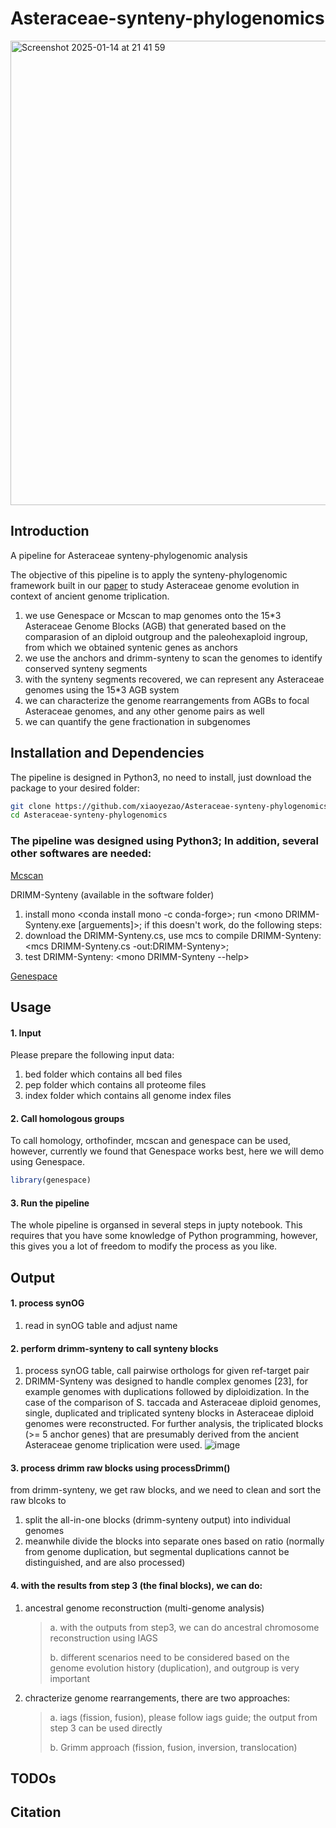 # Asteraceae-synteny-phylogenomics
<img width="743" alt="Screenshot 2025-01-14 at 21 41 59" src="https://github.com/user-attachments/assets/b35bc922-0a56-41d3-b7f3-d93d1c773560" />

## Introduction
A pipeline for Asteraceae synteny-phylogenomic analysis
>
The objective of this pipeline is to apply the synteny-phylogenomic framework built in our [paper](https://www.biorxiv.org/content/10.1101/2025.01.08.631874v1) to study Asteraceae genome evolution in context of ancient genome triplication.
>
1. we use Genespace or Mcscan to map genomes onto the 15*3 Asteraceae Genome Blocks (AGB) that generated based on the comparasion of an diploid outgroup and the paleohexaploid ingroup, from which we obtained syntenic genes as anchors
2. we use the anchors and drimm-synteny to scan the genomes to identify conserved synteny segments
3. with the synteny segments recovered, we can represent any Asteraceae genomes using the 15*3 AGB system
4. we can characterize the genome rearrangements from AGBs to focal Asteraceae genomes, and any other genome pairs as well
5. we can quantify the gene fractionation in subgenomes 

## Installation and Dependencies
The pipeline is designed in Python3, no need to install, just download the package to your desired folder:
```sh
git clone https://github.com/xiaoyezao/Asteraceae-synteny-phylogenomics
cd Asteraceae-synteny-phylogenomics
```
### The pipeline was designed using Python3; In addition, several other softwares are needed:
[Mcscan](https://github.com/tanghaibao/jcvi/wiki/Mcscan-(python-version))
>
DRIMM-Synteny (available in the software folder)
1) install mono <conda install mono -c conda-forge>; run <mono DRIMM-Synteny.exe [arguements]>; if this doesn't work, do the following steps:
3) download the DRIMM-Synteny.cs, use mcs to compile DRIMM-Synteny: <mcs DRIMM-Synteny.cs -out:DRIMM-Synteny>;
4) test DRIMM-Synteny: <mono DRIMM-Synteny --help>
>
[Genespace](https://github.com/jtlovell/GENESPACE)

## Usage
#### 1. Input
Please prepare the following input data:
1) bed folder which contains all bed files
2) pep folder which contains all proteome files
3) index folder which contains all genome index files
#### 2. Call homologous groups
To call homology, orthofinder, mcscan and genespace can be used, however, currently we found that Genespace works best, here we will demo using Genespace.
>
```R
library(genespace)
```

#### 3. Run the pipeline
The whole pipeline is organsed in several steps in jupty notebook. This requires that you have some knowledge of Python programming, however, this gives you a lot of freedom to modify the process as you like.


## Output
#### 1. process synOG
1) read in synOG table and adjust name
#### 2. perform drimm-synteny to call synteny blocks
1) process synOG table, call pairwise orthologs for given ref-target pair
2) DRIMM-Synteny was designed to handle complex genomes [23], for example genomes with duplications followed by diploidization. In the case of the comparison of S. taccada and Asteraceae diploid genomes, single, duplicated and triplicated synteny blocks in Asteraceae diploid genomes were reconstructed. For further analysis, the triplicated blocks (>= 5 anchor genes) that are presumably derived from the ancient Asteraceae genome triplication were used. ![image](https://github.com/user-attachments/assets/7762b1ab-490b-4ae0-889a-bb08a57829b7)

#### 3. process drimm raw blocks using processDrimm()
from drimm-synteny, we get raw blocks, and we need to clean and sort the raw blcoks to
1) split the all-in-one blocks (drimm-synteny output) into individual genomes
2) meanwhile divide the blocks into separate ones based on ratio (normally from genome duplication, but segmental duplications cannot be distinguished, and are also processed)
#### 4. with the results from step 3 (the final blocks), we can do:
1) ancestral genome reconstruction (multi-genome analysis)
   >a. with the outputs from step3, we can do ancestral chromosome reconstruction using IAGS
   >
   >b. different scenarios need to be considered based on the genome evolution history (duplication), and outgroup is very important
2) chracterize genome rearrangements, there are two approaches:
   >a. iags (fission, fusion), please follow iags guide; the output from step 3 can be used directly
   >
   >b. Grimm approach (fission, fusion, inversion, translocation)

## TODOs

## Citation
